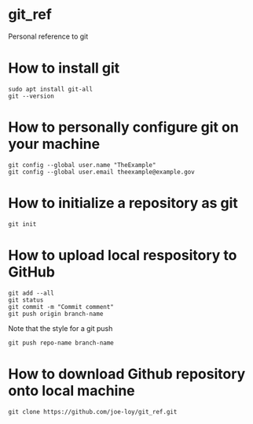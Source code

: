 # git_ref
Personal reference to git

# How to install git

```
sudo apt install git-all
git --version
```

# How to personally configure git on your machine

```
git config --global user.name "TheExample"
git config --global user.email theexample@example.gov
```

# How to initialize a repository as git
```
git init
```

# How to upload local respository to GitHub

```
git add --all
git status
git commit -m "Commit comment"
git push origin branch-name
```

Note that the style for a git push
```
git push repo-name branch-name
```

# How to download Github repository onto local machine

```
git clone https://github.com/joe-loy/git_ref.git
```
